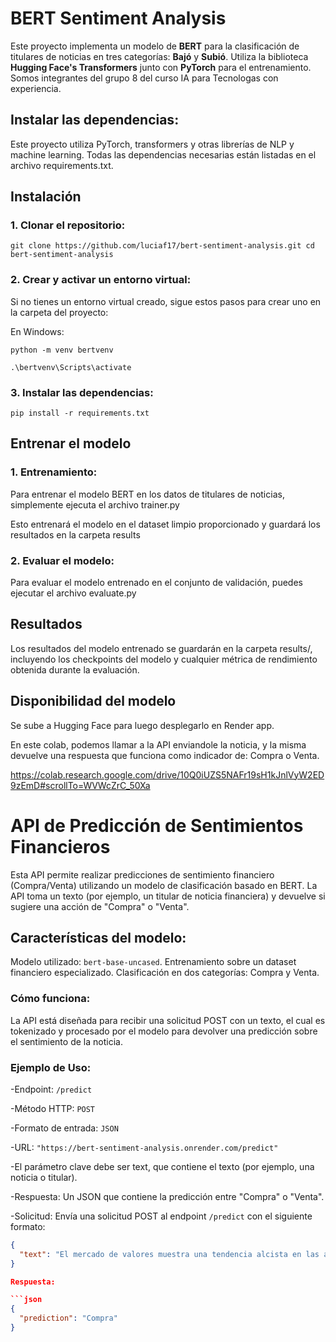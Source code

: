 # BERT Sentiment Analysis

Este proyecto implementa un modelo de **BERT** para la clasificación de titulares de noticias en tres categorías: **Bajó** y **Subió**. Utiliza la biblioteca **Hugging Face's Transformers** junto con **PyTorch** para el entrenamiento. Somos integrantes del grupo 8 del curso IA para Tecnologas con experiencia.

## Instalar las dependencias:
Este proyecto utiliza PyTorch, transformers y otras librerías de NLP y machine learning. Todas las dependencias necesarias están listadas en el archivo requirements.txt.

## Instalación

### 1. Clonar el repositorio:

`git clone https://github.com/luciaf17/bert-sentiment-analysis.git
cd bert-sentiment-analysis`


### 2. Crear y activar un entorno virtual:
Si no tienes un entorno virtual creado, sigue estos pasos para crear uno en la carpeta del proyecto:

En Windows:

`python -m venv bertvenv`

`.\bertvenv\Scripts\activate`

### 3. Instalar las dependencias:

`pip install -r requirements.txt`


## Entrenar el modelo

### 1. Entrenamiento:
Para entrenar el modelo BERT en los datos de titulares de noticias, simplemente ejecuta el archivo trainer.py

Esto entrenará el modelo en el dataset limpio proporcionado y guardará los resultados en la carpeta results

### 2. Evaluar el modelo:

Para evaluar el modelo entrenado en el conjunto de validación, puedes ejecutar el archivo evaluate.py

## Resultados

Los resultados del modelo entrenado se guardarán en la carpeta results/, incluyendo los checkpoints del modelo y cualquier métrica de rendimiento obtenida durante la evaluación.


## Disponibilidad del modelo

Se sube a Hugging Face para luego desplegarlo en Render app.

En este colab, podemos llamar a la API enviandole la noticia, y la misma devuelve una respuesta que funciona como indicador de: Compra o Venta.

https://colab.research.google.com/drive/10Q0iUZS5NAFr19sH1kJnlVyW2ED9zEmD#scrollTo=WVWcZrC_50Xa

# API de Predicción de Sentimientos Financieros

Esta API permite realizar predicciones de sentimiento financiero (Compra/Venta) utilizando un modelo de clasificación basado en BERT. La API toma un texto (por ejemplo, un titular de noticia financiera) y devuelve si sugiere una acción de "Compra" o "Venta".

## Características del modelo:

Modelo utilizado: `bert-base-uncased`.
Entrenamiento sobre un dataset financiero especializado.
Clasificación en dos categorías: Compra y Venta.

### Cómo funciona:

La API está diseñada para recibir una solicitud POST con un texto, el cual es tokenizado y procesado por el modelo para devolver una predicción sobre el sentimiento de la noticia.

### Ejemplo de Uso:

-Endpoint: `/predict`

-Método HTTP: `POST`

-Formato de entrada: `JSON`

-URL: `"https://bert-sentiment-analysis.onrender.com/predict"`

-El parámetro clave debe ser text, que contiene el texto (por ejemplo, una noticia o titular).

-Respuesta: Un JSON que contiene la predicción entre "Compra" o "Venta".

-Solicitud: Envía una solicitud POST al endpoint `/predict` con el siguiente formato:

```json
{
  "text": "El mercado de valores muestra una tendencia alcista en las acciones tecnológicas."
}

Respuesta:

```json
{
  "prediction": "Compra"
}
